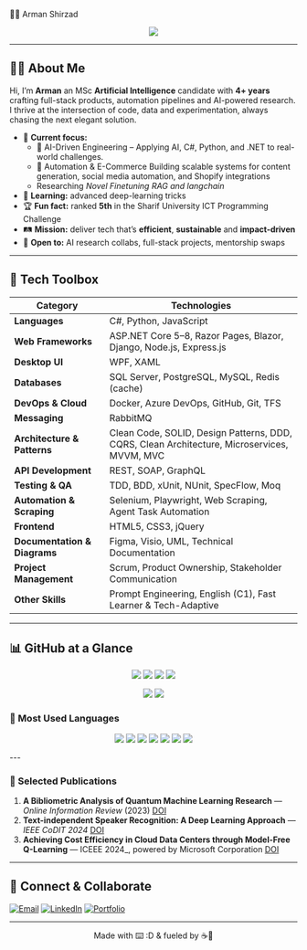 👨‍💻 Arman Shirzad  

<p align="center">
  <img src="https://readme-typing-svg.demolab.com?font=Fira+Code&pause=800&center=true&vCenter=true&repeat=false&width=550&lines=Software+Engineer+%7C+AI+Researcher+%7C+R%26D+Specialist;Building+solutions+that+matter+%F0%9F%9A%80"/>
</p>

---

## 🧑‍🚀 About Me

Hi, I’m **Arman** an MSc **Artificial Intelligence** candidate with **4+ years** crafting full-stack products, automation pipelines and AI-powered research. I thrive at the intersection of code, data and experimentation, always chasing the next elegant solution.

* 🔭 **Current focus:**
  * 🧠 AI-Driven Engineering – Applying AI, C#, Python, and .NET to real-world challenges.
  * 🤖 Automation & E-Commerce Building scalable systems for content generation, social media automation, and Shopify integrations
  * Researching *Novel Finetuning RAG and langchain*
* 🌱 **Learning:** advanced deep-learning tricks
* 🏆 **Fun fact:** ranked **5th** in the Sharif University ICT Programming Challenge
* 🛤 **Mission:** deliver tech that’s **efficient**, **sustainable** and **impact-driven**
* 🤝 **Open to:** AI research collabs, full-stack projects, mentorship swaps
---

## 🧰 Tech Toolbox

| Category               | Technologies |
|------------------------|--------------|
| **Languages**          | C#, Python, JavaScript |
| **Web Frameworks**     | ASP.NET Core 5–8, Razor Pages, Blazor, Django, Node.js, Express.js |
| **Desktop UI**         | WPF, XAML |
| **Databases**          | SQL Server, PostgreSQL, MySQL, Redis (cache) |
| **DevOps & Cloud**     | Docker, Azure DevOps, GitHub, Git, TFS |
| **Messaging**          | RabbitMQ |
| **Architecture & Patterns** | Clean Code, SOLID, Design Patterns, DDD, CQRS, Clean Architecture, Microservices, MVVM, MVC |
| **API Development**    | REST, SOAP, GraphQL |
| **Testing & QA**       | TDD, BDD, xUnit, NUnit, SpecFlow, Moq |
| **Automation & Scraping** | Selenium, Playwright, Web Scraping, Agent Task Automation |
| **Frontend**           | HTML5, CSS3, jQuery |
| **Documentation & Diagrams** | Figma, Visio, UML, Technical Documentation |
| **Project Management** | Scrum, Product Ownership, Stakeholder Communication |
| **Other Skills**       | Prompt Engineering, English (C1), Fast Learner & Tech-Adaptive |

---

## 📊 GitHub at a Glance

<p align="center">
  <img src="https://img.shields.io/badge/Total%20Stars-50-blue?style=flat-square&logo=github"/>
  <img src="https://img.shields.io/badge/Total%20Commits-1,000%2B-success?style=flat-square&logo=git"/>
  <img src="https://img.shields.io/badge/Private%20Repos-15+-informational?style=flat-square&logo=lock"/>
  <img src="https://img.shields.io/badge/GitHub%20Grade-B%2B-blueviolet?style=flat-square&logo=github"/>
</p>

<p align="center">
  <img src="https://img.shields.io/badge/Longest%20Streak-30%20Days-pink?style=for-the-badge&logo=git"/>
  <img src="https://img.shields.io/badge/Total%20Contributions-500%2B-orange?style=for-the-badge&logo=code"/>
</p>

### 🧠 Most Used Languages

<p align="center">
  <img src="https://img.shields.io/badge/C%23-%20⭐⭐⭐⭐⭐-green?style=flat-square&logo=csharp"/>
  <img src="https://img.shields.io/badge/Python-%20⭐⭐⭐⭐⭐-yellow?style=flat-square&logo=python"/>
  <img src="https://img.shields.io/badge/JavaScript-%20⭐⭐⭐-orange?style=flat-square&logo=javascript"  />
  <img src="https://img.shields.io/badge/Docker-%E2%AD%90%E2%AD%90%E2%AD%90-blue?style=flat-square&logo=docker"/>
  <img src="https://img.shields.io/badge/GPT--4%20APIs-%E2%AD%90%E2%AD%90%E2%AD%90%E2%AD%90-8A2BE2?style=flat-square&logo=openai"/>
  <img src="https://img.shields.io/badge/Software%20Engineering-%E2%AD%90%E2%AD%90%E2%AD%90%E2%AD%90%E2%AD%90-orange?style=flat-square"/>
  <img src="https://img.shields.io/badge/R%26D-%E2%AD%90%E2%AD%90%E2%AD%90%E2%AD%90%E2%AD%90-brightgreen?style=flat-square"/>



</p>
---

### 📝 Selected Publications

1. **A Bibliometric Analysis of Quantum Machine Learning Research** — _Online Information Review_ (2023) [DOI](https://doi.org/10.1080/0194262X.2023.2292049)
2. **Text-independent Speaker Recognition: A Deep Learning Approach** — _IEEE CoDIT 2024_ [DOI](https://ieeexplore.ieee.org/document/10708578)
3. **Achieving Cost Efficiency in Cloud Data Centers through Model-Free Q-Learning** — ICEEE 2024_, powered by Microsoft Corporation [DOI](https://doi.org/10.1007/978-981-97-9112-5_27)
---

## 🤝 Connect & Collaborate

[![Email](https://img.shields.io/badge/Email-D14836?style=for-the-badge&logo=gmail&logoColor=white)](mailto:armanshirzad1998@gmail.com)
[![LinkedIn](https://img.shields.io/badge/LinkedIn-0A66C2?style=for-the-badge&logo=linkedin&logoColor=white)](https://linkedin.com/in/arman-shirzad)
[![Portfolio](https://img.shields.io/badge/Portfolio-000000?style=for-the-badge&logo=github&logoColor=white)](https://armanshirzad.guru)

---

<p align="center">Made with ⌨️ :D & fueled by ☕🍕</p>
